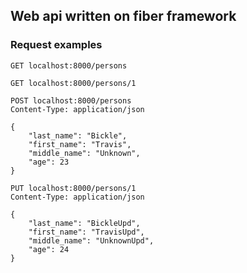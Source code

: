 ## Web api written on fiber framework

### Request examples
```http
GET localhost:8000/persons 

GET localhost:8000/persons/1

POST localhost:8000/persons
Content-Type: application/json

{
    "last_name": "Bickle",
    "first_name": "Travis",
    "middle_name": "Unknown",
    "age": 23
}

PUT localhost:8000/persons/1
Content-Type: application/json

{
    "last_name": "BickleUpd",
    "first_name": "TravisUpd",
    "middle_name": "UnknownUpd",
    "age": 24
}
```
